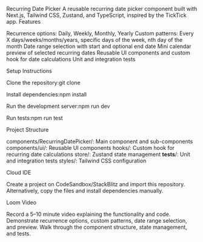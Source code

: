 Recurring Date Picker
A reusable recurring date picker component built with Next.js, Tailwind CSS, Zustand, and TypeScript, inspired by the TickTick app.
Features

Recurrence options: Daily, Weekly, Monthly, Yearly
Custom patterns: Every X days/weeks/months/years, specific days of the week, nth day of the month
Date range selection with start and optional end date
Mini calendar preview of selected recurring dates
Reusable UI components and custom hook for date calculations
Unit and integration tests

Setup Instructions

Clone the repository:git clone <repository-url>


Install dependencies:npm install


Run the development server:npm run dev


Run tests:npm run test



Project Structure

components/RecurringDatePicker/: Main component and sub-components
components/ui/: Reusable UI components
hooks/: Custom hook for recurring date calculations
store/: Zustand state management
__tests__/: Unit and integration tests
styles/: Tailwind CSS configuration

Cloud IDE

Create a project on CodeSandbox/StackBlitz and import this repository.
Alternatively, copy the files and install dependencies manually.

Loom Video

Record a 5–10 minute video explaining the functionality and code.
Demonstrate recurrence options, custom patterns, date range selection, and preview.
Walk through the component structure, state management, and tests.
